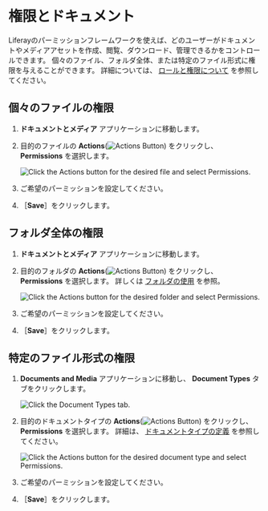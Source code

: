 # 権限とドキュメント

Liferayのパーミッションフレームワークを使えば、どのユーザーがドキュメントやメディアアセットを作成、閲覧、ダウンロード、管理できるかをコントロールできます。 個々のファイル、フォルダ全体、または特定のファイル形式に権限を与えることができます。 詳細については、 [ロールと権限について](../../../../users-and-permissions/roles-and-permissions/understanding-roles-and-permissions.md) を参照してください。

## 個々のファイルの権限

1. **ドキュメントとメディア** アプリケーションに移動します。

1. 目的のファイルの **Actions**(![Actions Button](../../../../images/icon-actions.png)) をクリックし、 **Permissions** を選択します。

   ![Click the Actions button for the desired file and select Permissions.](permissions-and-documents/images/01.png)

1. ご希望のパーミッションを設定してください。

1. ［**Save**］をクリックします。

## フォルダ全体の権限

1. **ドキュメントとメディア** アプリケーションに移動します。

1. 目的のフォルダの **Actions**(![Actions Button](../../../../images/icon-actions.png)) をクリックし、 **Permissions** を選択します。 詳しくは [フォルダの使用](../../uploading-and-managing/using-folders.md) を参照。

   ![Click the Actions button for the desired folder and select Permissions.](permissions-and-documents/images/01.png)

1. ご希望のパーミッションを設定してください。

1. ［**Save**］をクリックします。

## 特定のファイル形式の権限

1. **Documents and Media** アプリケーションに移動し、 **Document Types** タブをクリックします。

   ![Click the Document Types tab.](permissions-and-documents/images/03.png)

1. 目的のドキュメントタイプの **Actions**(![Actions Button](../../../../images/icon-actions.png)) をクリックし、 **Permissions** を選択します。 詳細は、 [ドキュメントタイプの定義](../../uploading-and-managing/managing-metadata/defining-document-types.md) を参照してください。

   ![Click the Actions button for the desired document type and select Permissions.](permissions-and-documents/images/04.png)

1. ご希望のパーミッションを設定してください。

1. ［**Save**］をクリックします。
